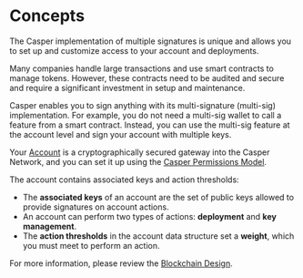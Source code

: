 # Concepts

The Casper implementation of multiple signatures is unique and allows you to set up and customize access to your account and deployments.

Many companies handle large transactions and use smart contracts to manage tokens. However, these contracts need to be audited and secure and require a significant investment in setup and maintenance.

Casper enables you to sign anything with its multi-signature (multi-sig) implementation. For example, you do not need a multi-sig wallet to call a feature from a smart contract. Instead, you can use the multi-sig feature at the account level and sign your account with multiple keys.

Your [Account](/design/accounts.md) is a cryptographically secured gateway into the Casper Network, and you can set it up using the [Casper Permissions Model](/design/accounts.md#permissions-model).

The account contains associated keys and action thresholds:

-   The **associated keys** of an account are the set of public keys allowed to provide signatures on account actions.
-   An account can perform two types of actions: **deployment** and **key management**.
-   The **action thresholds** in the account data structure set a **weight**, which you must meet to perform an action.

For more information, please review the [Blockchain Design](/design/accounts.md).

